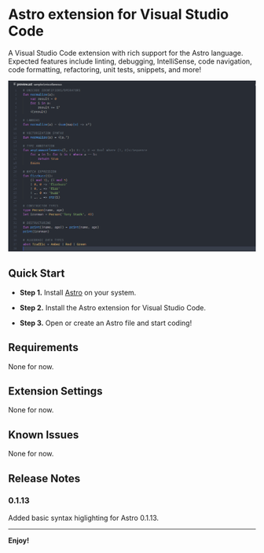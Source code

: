 # Astro extension for Visual Studio Code

A Visual Studio Code extension with rich support for the Astro language. Expected features include linting, debugging, IntelliSense, code navigation, code formatting, refactoring, unit tests, snippets, and more!

![astro screenshot](https://github.com/AppCypher/Astro/blob/dev/media/images/astro-syntax.png)


## Quick Start
* **Step 1.** Install [Astro]() on your system.

* **Step 2.** Install the Astro extension for Visual Studio Code.

* **Step 3.** Open or create an Astro file and start coding!

## Requirements

None for now.

## Extension Settings

None for now.

## Known Issues

None for now.

## Release Notes

### 0.1.13

Added basic syntax higlighting for Astro 0.1.13.

-----------------------------------------------------------------------------------------------------------

**Enjoy!**
